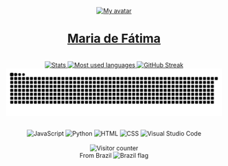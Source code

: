 <div align="center">
	<a href="https://mariafatima3.github.io">
		<img height="100" src="https://github.com/mariafatima3.png" alt="My avatar">
		<h1>Maria de Fátima</h1>
	</a>
</div>
&nbsp;
<div align="center">
	<a href="https://github.com/mariafatima3?tab=repositories">
		<img height="150em" src="https://github-readme-stats.vercel.app/api?username=mariafatima3&show_icons=true&theme=gruvbox&include_all_commits=true&count_private=true" alt="Stats">
		<img height="150em" src="https://github-readme-stats.vercel.app/api/top-langs/?username=mariafatima3&layout=compact&langs_count=7&theme=gruvbox" alt="Most used languages">
		<img height="150em" src="https://github-readme-streak-stats.herokuapp.com/?user=mariafatima3&theme=dark&background=282828&border=e4e2e2&stroke=555555&ring=d8a52e&currStreakLabel=fd8019&sideNums=8ec07c&sideLabels=8ec07c&currStreakNum=8ec07c" alt="GitHub Streak">
		<picture>
			<source media="(prefers-color-scheme: dark)" srcset="https://raw.githubusercontent.com/mariafatima3/mariafatima3/snake/github-snake-dark.svg" />
			<source media="(prefers-color-scheme: light)" srcset="https://raw.githubusercontent.com/mariafatima3/mariafatima3/snake/github-snake.svg" />
			<img alt="github-snake" src="https://raw.githubusercontent.com/mariafatima3/mariafatima3/snake/github-snake.svg" />
		</picture>
	</a>
</div>

##
<div align="center">
	<img height="30" src="https://cdn.jsdelivr.net/gh/devicons/devicon/icons/javascript/javascript-original.svg" alt="JavaScript" title="JavaScript">
	<img height="30" src="https://cdn.jsdelivr.net/gh/devicons/devicon/icons/python/python-original.svg" alt="Python" title="Python">
	<img height="30" src="https://cdn.jsdelivr.net/gh/devicons/devicon/icons/html5/html5-original.svg" alt="HTML" title="HTML">
	<img height="30" src="https://cdn.jsdelivr.net/gh/devicons/devicon/icons/css3/css3-original.svg" alt="CSS" title="CSS">
	<img height="30" src="https://cdn.jsdelivr.net/gh/devicons/devicon/icons/vscode/vscode-original.svg" alt="Visual Studio Code" title="Visual Studio Code">
</div>

<br>
<div align="center">
	<img src="https://jd-visitor-counter.jeffersondantas.repl.co/custom/github:mariafatima3/count.svg" alt="Visitor counter" title="Visitor counter">
</div>

<div align="center">
	<span>From Brazil</span>
	<img height="12" src="https://raw.githubusercontent.com/mariafatima3/mariafatima3/master/img/brazil-flag-simplified.webp" alt="Brazil flag">
</div>
